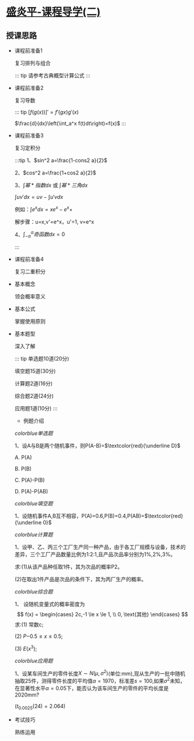 # [盛炎平-课程导学(二)](https://www.bilibili.com/video/BV1XJ411173b?p=2)

## 授课思路

- 课程前准备1

  复习排列与组合

  ::: tip
  请参考古典概型计算公式
  :::

- 课程前准备2

  复习导数

  ::: tip
  $[f(g(x))]'=f'(gx)g'(x)$

  $\frac{d}{dx}\left(\int_a^x f(t)dt\right)=f(x)$
  :::

- 课程前准备3

  复习定积分

  :::tip
  1、$sin^2 a=\frac{1-cons2 a}{2}$

  2、$cos^2 a=\frac{1+cos2 a}{2}$

  3、$\int 幂*指数 dx$ 或     $\int 幂*三角 dx$
  
  $\int uv'dx=uv-\int u'vdx$

  例如：$\int e^x dx=xe^x-e^x+$

  解步骤：u=x,v'=e^x，u'=1, v=e^x

  4、$\int_{-\alpha}^\alpha 奇函数dx=0$

  :::

- 课程前准备4

  复习二重积分

- 基本概念

  领会概率意义

- 基本公式

  掌握使用原则

- 基本题型

  深入了解

  ::: tip
  单选题10道(20分)

  填空题15道(30分)

  计算题2道(16分)

  综合题2道(24分)

  应用题1道(10分)
  :::

  - 例题介绍

  $color{blue}{单选题}$

  1、设A与B是两个随机事件，则P(A-B)=$\textcolor{red}{\underline D}$

  A. P(A)

  B. P(B)

  C. P(A)-P(B)

  D. P(A)-P(AB)

  $color{blue}{填空题}$

  1、设随机事件A,B互不相容，P(A)=0.6,P(B)=0.4,P(AB)=$\textcolor{red}{\underline 0}$

  $color{blue}{计算题}$

  1、设甲、乙、丙三个工厂生产同一种产品，由于各工厂规模与设备，技术的差异，三个工厂产品数量比例为1:2:1,且产品次品率分别为1%,2%,3%。

  求:(1)从该产品种任取1件，其为次品的概率P2。

  (2)在取出1件产品是次品的条件下，其为丙厂生产的概率。

  $color{blue}{综合题}$

  1、 设随机变量式的概率密度为
  $$
  f(x) =
  \begin{cases} 
  2c,-1 \le x \le 1,  \\
  0, \text{其他}
  \end{cases}
  $$
  求:(1) 常数c;

  (2) $P{-0.5\le x \le 0.5};$

  (3) $E(x^3)$;

  $color{blue}{应用题}$

  1、设某车间生产的零件长度$X\sim N(\mu,\sigma^2)$(单位:mm),现从生产的一批中随机抽取25件，测得零件长度的平均值$\alpha =1970$，标准差$s=100$,如果$\sigma^2$未知，在显著性水平$\alpha =0.05$下，能否认为该车间生产的零件的平均长度是2020mm?

  $(t_{0.0025}(24)=2.064)$

- 考试技巧

  熟练运用
